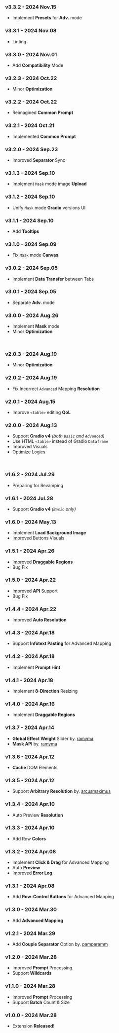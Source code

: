 ### v3.3.2 - 2024 Nov.15
- Implement **Presets** for **Adv.** mode

### v3.3.1 - 2024 Nov.08
- Linting

### v3.3.0 - 2024 Nov.01
- Add **Compatibility** Mode

### v3.2.3 - 2024 Oct.22
- Minor **Optimization**

### v3.2.2 - 2024 Oct.22
- Reimagined **Common Prompt**

### v3.2.1 - 2024 Oct.21
- Implemented **Common Prompt**

### v3.2.0 - 2024 Sep.23
- Improved **Separator** Sync

### v3.1.3 - 2024 Sep.10
- Implement `Mask` mode image **Upload**

### v3.1.2 - 2024 Sep.10
- Unify `Mask` mode **Gradio** versions UI

### v3.1.1 - 2024 Sep.10
- Add **Tooltips**

### v3.1.0 - 2024 Sep.09
- Fix `Mask` mode **Canvas**

### v3.0.2 - 2024 Sep.05
- Implement **Data Transfer** between Tabs

### v3.0.1 - 2024 Sep.05
- Separate **Adv.** mode

### v3.0.0 - 2024 Aug.26
- Implement **Mask** mode
- Minor **Optimization**

<br>

### v2.0.3 - 2024 Aug.19
- Minor **Optimization**

### v2.0.2 - 2024 Aug.19
- Fix Incorrect `Advanced` Mapping **Resolution**

### v2.0.1 - 2024 Aug.15
- Improve `<table>` editing **QoL**

### v2.0.0 - 2024 Aug.13
- Support **Gradio v4** *(both `Basic` and `Advanced`)*
- Use HTML `<table>` instead of Gradio `Dataframe`
- Improved Visuals
- Optimize Logics

<br>

### v1.6.2 - 2024 Jul.29
- Preparing for Revamping

### v1.6.1 - 2024 Jul.28
- Support **Gradio v4** *(`Basic` only)*

### v1.6.0 - 2024 May.13
- Implement **Load Background Image**
- Improved Buttons Visuals

### v1.5.1 - 2024 Apr.26
- Improved **Draggable Regions**
- Bug Fix

### v1.5.0 - 2024 Apr.22
- Improved **API** Support
- Bug Fix

### v1.4.4 - 2024 Apr.22
- Improved **Auto Resolution**

### v1.4.3 - 2024 Apr.18
- Support **Infotext Pasting** for Advanced Mapping

### v1.4.2 - 2024 Apr.18
- Implement **Prompt Hint**

### v1.4.1 - 2024 Apr.18
- Implement **8-Direction** Resizing

### v1.4.0 - 2024 Apr.16
- Implement **Draggable Regions**

### v1.3.7 - 2024 Apr.14
- **Global Effect Weight** Slider by. <ins>ramyma</ins>
- **Mask API** by. <ins>ramyma</ins>

### v1.3.6 - 2024 Apr.12
- **Cache** DOM Elements

### v1.3.5 - 2024 Apr.12
- Support **Arbitrary Resolution** by. <ins>arcusmaximus</ins>

### v1.3.4 - 2024 Apr.10
- Auto Preview **Resolution**

### v1.3.3 - 2024 Apr.10
- Add Row **Colors**

### v1.3.2 - 2024 Apr.08
- Implement **Click & Drag** for Advanced Mapping
- Auto **Preview**
- Improved **Error Log**

### v1.3.1 - 2024 Apr.08
- Add **Row-Control Buttons** for Advanced Mapping

### v1.3.0 - 2024 Mar.30
- Add **Advanced Mapping**

### v1.2.1 - 2024 Mar.29
- Add **Couple Separator** Option by. <ins>pamparamm</ins>

### v1.2.0 - 2024 Mar.28
- Improved **Prompt** Processing
- Support **Wildcards**

### v1.1.0 - 2024 Mar.28
- Improved **Prompt** Processing
- Support **Batch** Count & Size

### v1.0.0 - 2024 Mar.28
- Extension **Released**!
